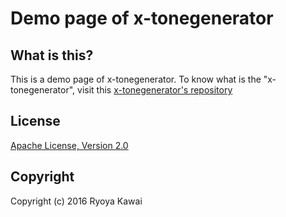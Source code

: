 # Demo page of x-tonegenerator

## What is this?
This is a demo page of x-tonegenerator.
To know what is the "x-tonegenerator", visit this [x-tonegenerator's repository](https://github.com/ryoyakawai/x-tonegenerator)

## License
[Apache License, Version 2.0](http://www.apache.org/licenses/LICENSE-2.0)

## Copyright
Copyright (c) 2016 Ryoya Kawai
